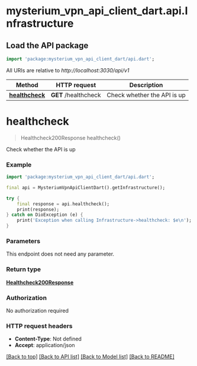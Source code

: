 # mysterium_vpn_api_client_dart.api.Infrastructure

## Load the API package
```dart
import 'package:mysterium_vpn_api_client_dart/api.dart';
```

All URIs are relative to *http://localhost:3030/api/v1*

Method | HTTP request | Description
------------- | ------------- | -------------
[**healthcheck**](Infrastructure.md#healthcheck) | **GET** /healthcheck | Check whether the API is up


# **healthcheck**
> Healthcheck200Response healthcheck()

Check whether the API is up

### Example
```dart
import 'package:mysterium_vpn_api_client_dart/api.dart';

final api = MysteriumVpnApiClientDart().getInfrastructure();

try {
    final response = api.healthcheck();
    print(response);
} catch on DioException (e) {
    print('Exception when calling Infrastructure->healthcheck: $e\n');
}
```

### Parameters
This endpoint does not need any parameter.

### Return type

[**Healthcheck200Response**](Healthcheck200Response.md)

### Authorization

No authorization required

### HTTP request headers

 - **Content-Type**: Not defined
 - **Accept**: application/json

[[Back to top]](#) [[Back to API list]](../README.md#documentation-for-api-endpoints) [[Back to Model list]](../README.md#documentation-for-models) [[Back to README]](../README.md)

